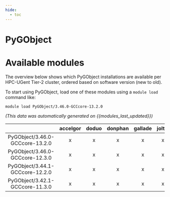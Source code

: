 ```yaml
---
hide:
  - toc
---
```


PyGObject
=========

# Available modules


The overview below shows which PyGObject installations are available per HPC-UGent Tier-2 cluster, ordered based on software version (new to old).

To start using PyGObject, load one of these modules using a `module load` command like:

```shell
module load PyGObject/3.46.0-GCCcore-13.2.0
```

*(This data was automatically generated on {{modules_last_updated}})*  

| |accelgor|doduo|donphan|gallade|joltik|shinx|skitty|
| :---: | :---: | :---: | :---: | :---: | :---: | :---: | :---: |
|PyGObject/3.46.0-GCCcore-13.2.0|x|x|x|x|x|x|x|
|PyGObject/3.46.0-GCCcore-12.3.0|x|x|x|x|x|x|x|
|PyGObject/3.44.1-GCCcore-12.2.0|x|x|x|x|x|x|x|
|PyGObject/3.42.1-GCCcore-11.3.0|x|x|x|x|x|-|x|
